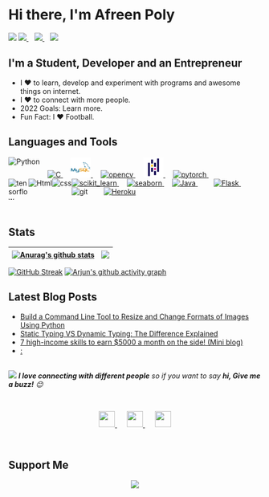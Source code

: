 # Hi there, I'm Afreen Poly

<img src="https://raw.githubusercontent.com/MartinHeinz/MartinHeinz/master/wave.gif" width="30px">

<a href="https://twitter.com/AfreenPoly" target="_blank" rel="noreferrer">
    <img src="https://img.shields.io/twitter/follow/Afreen?logo=twitter&style=for-the-badge&color=0891b2&labelColor=1c1917"/>
</a>
&nbsp;&nbsp;
<a href="https://www.github.com/arjun-ms" target="_blank" rel="noreferrer">
    <img
    src="https://img.shields.io/github/followers/arjun-ms?logo=github&style=for-the-badge&color=0891b2&labelColor=1c1917" />
</a>
&nbsp;&nbsp;
<a href="https://medium.com/@arjun-ms" target="_blank" rel="noreferrer">
    <img
    src="https://img.shields.io/badge/Medium-12100E?style=for-the-badge&logo=medium&logoColor=white" />
</a>
<br>

## I'm a Student, Developer and an Entrepreneur

- I ❤️ to learn, develop and experiment with programs and awesome things on internet.
- I ❤️ to connect with more people.
- 2022 Goals: Learn more.
- Fun Fact: I ❤️ Football.
  <br>

## Languages and Tools

<p align="left">
    <!-- Python -->
    <a href="https://www.python.org" target="_blank">
        <img align="left" alt="Python" height ="42px" src="https://raw.githubusercontent.com/rahul-jha98/github_readme_icons/main/language_and_tools/square/python/python.svg">
    </a>
    &nbsp;&nbsp;&nbsp;
    <!-- C -->
    <a href="https://docs.microsoft.com/en-us/cpp/?view=msvc-170" target="_blank" rel="noreferrer">
        <img src="https://raw.githubusercontent.com/danielcranney/readme-generator/main/public/icons/skills/c-colored.svg" width="36" height="42px" alt="C" />
    </a>
    &nbsp;&nbsp;&nbsp;
    <a href="https://www.mysql.com/" target="_blank" rel="noreferrer">
        <img src="https://raw.githubusercontent.com/devicons/devicon/master/icons/mysql/mysql-original-wordmark.svg" alt="mysql" width="40" height="40"/>
    </a>
    &nbsp;&nbsp;&nbsp;
    <a href="https://opencv.org/" target="_blank" rel="noreferrer">
        <img src="https://www.vectorlogo.zone/logos/opencv/opencv-icon.svg" alt="opencv" width="40" height="40"/>
    </a>
    &nbsp;&nbsp;&nbsp;
    <a href="https://pandas.pydata.org/" target="_blank" rel="noreferrer">
        <img src="https://raw.githubusercontent.com/devicons/devicon/2ae2a900d2f041da66e950e4d48052658d850630/icons/pandas/pandas-original.svg" alt="pandas" width="40" height="40"/>
    </a>
    &nbsp;&nbsp;&nbsp;
    <a href="https://pytorch.org/" target="_blank" rel="noreferrer">
    <img src="https://www.vectorlogo.zone/logos/pytorch/pytorch-icon.svg" alt="pytorch" width="40" height="40"/> </a>
    &nbsp;&nbsp;&nbsp;
    <a href="https://scikit-learn.org/" target="_blank" rel="noreferrer">
    <img src="https://upload.wikimedia.org/wikipedia/commons/0/05/Scikit_learn_logo_small.svg" alt="scikit_learn" width="40" height="40"/> </a>
    &nbsp;&nbsp;&nbsp;
    <a href="https://seaborn.pydata.org/" target="_blank" rel="noreferrer">
        <img src="https://seaborn.pydata.org/_images/logo-mark-lightbg.svg" alt="seaborn" width="40" height="40"/>
    </a>
    &nbsp;&nbsp;&nbsp;
    <a href="https://www.oracle.com/java/" target="_blank" rel="noreferrer">
        <img src="https://raw.githubusercontent.com/danielcranney/readme-generator/main/public/icons/skills/java-colored.svg" width="36" height="42px" alt="Java" />
    </a>
    &nbsp;&nbsp;&nbsp;
    <a href="https://www.tensorflow.org" target="_blank">
        <img align="left" src="https://www.vectorlogo.zone/logos/tensorflow/tensorflow-icon.svg" alt="tensorflow" width="40" height="42px">
    </a>
    &nbsp;&nbsp;&nbsp;
    <a href="https://flask.palletsprojects.com/en/2.0.x/" target="_blank" rel="noreferrer">
        <img src="https://raw.githubusercontent.com/danielcranney/readme-generator/main/public/icons/skills/flask-colored.svg" width="36" height="42px" alt="Flask" />
    </a>
    &nbsp;&nbsp;&nbsp;
    <a href="https://html.com/" target="_blank">
        <img align="left" alt="Html" height ="42px" src="https://raw.githubusercontent.com/rahul-jha98/github_readme_icons/main/language_and_tools/square/html/html.svg">
    </a>
    &nbsp;&nbsp;&nbsp;
    <a href="https://www.w3schools.com/css/css_intro.asp" target="_blank">
        <img align="left" alt="css" height ="42px" src="https://raw.githubusercontent.com/rahul-jha98/github_readme_icons/main/language_and_tools/square/css/css.svg">
    </a>
    &nbsp;&nbsp;&nbsp;
    <a href="https://git-scm.com/" target="_blank">
        <img src="https://raw.githubusercontent.com/rahul-jha98/github_readme_icons/main/language_and_tools/square/git-scm/git-scm.svg" align="left" alt="git" height='42px'/>
    </a>
    &nbsp;&nbsp;&nbsp;
    <a href="https://www.heroku.com/" target="_blank" rel="noreferrer">
        <img src="https://raw.githubusercontent.com/danielcranney/readme-generator/main/public/icons/skills/heroku-colored.svg" width="36" height="42px" alt="Heroku" />
    </a>
</p>
<br>

## Stats

| <a href="https://github.com/anuraghazra/github-readme-stats"><img align="center" src="https://github-readme-stats.vercel.app/api?username=arjun-ms&count_private=true&show_icons=true&theme=midnight-purple&hide_border=true"  alt="Anurag's github stats" /></a> | <a href="https://github.com/anuraghazra/github-readme-stats"><img align="center"  src="https://github-readme-stats.vercel.app/api/top-langs/?username=arjun-ms&layout=compact&theme=midnight-purple&hide_border=True" /></a> |
| ----------------------------------------------------------------------------------------------------------------------------------------------------------------------------------------------------------------------------------------------------------------- | ---------------------------------------------------------------------------------------------------------------------------------------------------------------------------------------------------------------------------- |

[![GitHub Streak](https://github-readme-streak-stats.herokuapp.com?user=arjun-ms&theme=github-dark&hide_border=true&date_format=j%20M%5B%20Y%5D)](https://git.io/streak-stats)
[![Arjun's github activity graph](https://activity-graph.herokuapp.com/graph?username=arjun-ms&theme=react-dark)](https://github.com/ashutosh00710/github-readme-activity-graph)

## Latest Blog Posts

<!-- BLOG-POST-LIST:START -->

- [Build a Command Line Tool to Resize and Change Formats of Images Using Python](https://betterprogramming.pub/build-a-command-line-tool-to-resize-and-change-formats-of-images-using-python-40c1149ea80e?source=rss-e562ac3acd51------2)
- [Static Typing VS Dynamic Typing: The Difference Explained](https://medium.com/@arjun-ms/static-typing-vs-dynamic-typing-the-difference-explained-9b6c847ac1ee?source=rss-e562ac3acd51------2)
- [7 high-income skills to earn $5000 a month on the side! &lpar;Mini blog&rpar;](https://medium.com/@arjun-ms/7-high-income-skills-to-earn-5000-a-month-on-the-side-mini-blog-1436c3ebb76e?source=rss-e562ac3acd51------2)
- [:](https://medium.com/@arjun-ms/-fb09722e21d6?source=rss-e562ac3acd51------2)
  <!-- BLOG-POST-LIST:END -->
  <br>
  <br>

<img src="https://media.giphy.com/media/LnQjpWaON8nhr21vNW/giphy.gif" width="60"> <em><b>I love connecting with different people</b> so if you want to say <b>hi, Give me a buzz!</b> 😊</em>

<br>

<!-- SOCIAL HANDLES -->
<p align="center">
    <a href="https://www.twitter.com/Arjun_M_S_" target="_blank" rel="noreferrer">
        <img src="https://raw.githubusercontent.com/danielcranney/readme-generator/main/public/icons/socials/twitter.svg" width="32" height="32" />
    </a>
     &nbsp;&nbsp;&nbsp;&nbsp;
    <a href="https://www.github.com/arjun-ms" target="_blank" rel="noreferrer" >
        <img src="https://raw.githubusercontent.com/danielcranney/readme-generator/main/public/icons/socials/github.svg" width="32" height="32" />
    </a>
    &nbsp;&nbsp;&nbsp;&nbsp;
    <a href="https://www.linkedin.com/in/the-arjun-ms" target="_blank" rel="noreferrer">
        <img src="https://raw.githubusercontent.com/danielcranney/readme-generator/main/public/icons/socials/linkedin.svg" width="32" height="32" />
    </a>

</p>

<br>

## Support Me

<p align="center">
    <a href="https://www.buymeacoffee.com/arjunms"><img src="https://cdn.buymeacoffee.com/buttons/v2/default-yellow.png" width="200" /></a>
</p>
